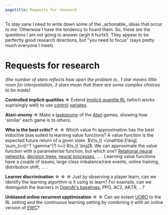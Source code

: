 ```yaml
---
pagetitle: Requests for research
---
```


<div>

<p>To stay sane I need to write down some of the _actionable_ ideas that occur to me.
Otherwise I have the tendency to hoard them.
So, these are the questions I am not going to answer (argh it hurts!).
They appear to be perfectly good research directions, but "you need to focus" (says pretty much everyone I meet).</p>

# Requests for research

_(the number of stars reflects how open the problem is:, 1 star means little room for interpretation, 3 stars mean that there are some complex choices to be made)_

__Controlled implicit qualtiles__ &#9734; Extend [Implicit quantile RL](https://arxiv.org/abs/1806.06923) (which works suprisingly well) to use [control](http://citeseerx.ist.psu.edu/viewdoc/download?doi=10.1.1.43.7441&rep=rep1&type=pdf) [variates](https://arxiv.org/abs/0802.2426).

__Atari-onomy__ &#9734; Make a [taskonomy](http://taskonomy.stanford.edu/) of the [Atari](https://gym.openai.com/envs/#atari) games, showing how 'similar' each game is to others.

__Who is the best critic?__ &#9734; &#9734; Which value fn approximation has the best inductive bias suited to learning value functions? A value function is the expected future return of a given state. $V(s_t) =\mathbb E\big[ \sum_{i=t}^T \gamma^{T-t+i} R(s_t) \big]$. We can approximate the value function with a parameterise function, but which one? [Relational neural networks](https://arxiv.org/abs/1706.01427), [decision trees](https://en.wikipedia.org/wiki/Decision_tree), [neural processes](https://arxiv.org/abs/1807.01622), ... . Learning value functions have a couple of issues, large class imbalance/rare events, online training,  distribution shift, ... .

__Learner discrimination__ &#9734; &#9734; &#9734; Just by observing a player learn, can we identify the learning algorithm is it using to learn? For example, can we distinguish the learners in [OpenAI's baselines](https://github.com/openai/baselines/), PPO, AC2, AKTR, ...?

__Unbiased online recurrent opptimisation__ &#9734; &#9734; Can we extent [UORO](https://arxiv.org/abs/1702.05043) to the RL setting and the continuous learning setting by combining it with an online version of [EWC](https://arxiv.org/abs/1612.00796)?

<!-- ## Continuious options

https://arxiv.org/pdf/1703.00956.pdf -->

<!-- A spectrum between accurate/fast models and slow/accurate ones.
How can we bootstrap one model from others?
Reverse, local-global interactions, accuracy mask, time step, ... -->



</div>
